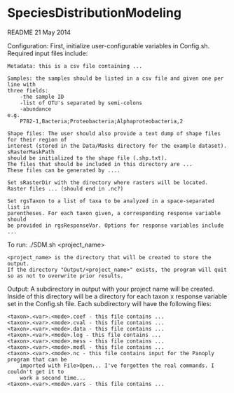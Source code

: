 SpeciesDistributionModeling
===========================
README 21 May 2014

Configuration:
	First, initialize user-configurable variables in Config.sh. Required input files
	include:

	Metadata: this is a csv file containing ...

	Samples: the samples should be listed in a csv file and given one per line with 
	three fields: 
		-the sample ID 
		-list of OTU's separated by semi-colons
		-abundance	
	e.g. 
		P782-1,Bacteria;Proteobacteria;Alphaproteobacteria,2

	Shape files: The user should also provide a text dump of shape files for their region of 
	interest (stored in the Data/Masks directory for the example dataset). sRasterMaskPath
	should be initialized to the shape file (.shp.txt).
	The files that should be included in this directory are ...
	These files can be generated by ....
	
	Set sRasterDir with the directory where rasters will be located. 
	Raster files ... (should end in .nc?)

	Set rgsTaxon to a list of taxa to be analyzed in a space-separated list in
	parentheses. For each taxon given, a corresponding response variable should 
	be provided in rgsResponseVar. Options for response variables include ...

To run:
	./SDM.sh <project_name> 

	<project_name> is the directory that will be created to store the output.
	If the directory "Output/<project_name>" exists, the program will quit
	so as not to overwrite prior results.


Output: 
	A subdirectory in output with your project name will be created. Inside of this
	directory will be a directory for each taxon x response variable set in the 
	Config.sh file. Each subdirectory will have the following files:

	<taxon>.<var>.<mode>.coef - this file contains ...
	<taxon>.<var>.<mode>.cval - this file contains ...
	<taxon>.<var>.<mode>.data - this file contains ...
	<taxon>.<var>.<mode>.log - this file contains ...
	<taxon>.<var>.<mode>.mess - this file contains ...
	<taxon>.<var>.<mode>.modl - this file contains ...
	<taxon>.<var>.<mode>.nc - this file contains input for the Panoply program that can be
		imported with File>Open... I've forgotten the real commands. I couldn't get it to
		work a second time...
	<taxon>.<var>.<mode>.vars - this file contains ...



